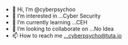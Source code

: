 - 👋 Hi, I’m @cyberpsychoo
- 👀 I’m interested in ...Cyber Security
- 🌱 I’m currently learning ...CEH
- 💞️ I’m looking to collaborate on ...No Idea
- 📫 How to reach me ...cyberpsycho@tuta.io

<!---
cyberpsychoo/cyberpsychoo is a ✨ special ✨ repository because its `README.md` (this file) appears on your GitHub profile.
You can click the Preview link to take a look at your changes.
--->
